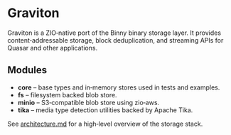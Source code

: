 # Graviton

Graviton is a ZIO‑native port of the Binny binary storage layer. It provides
content‑addressable storage, block deduplication, and streaming APIs for
Quasar and other applications.

## Modules

* **core** – base types and in‑memory stores used in tests and examples.
* **fs** – filesystem backed blob store.
* **minio** – S3‑compatible blob store using zio‑aws.
* **tika** – media type detection utilities backed by Apache Tika.

See [architecture.md](architecture.md) for a high‑level overview of the storage
stack.
